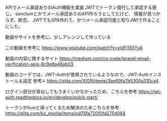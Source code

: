 APIでメール承認ありのAuth機能を実装
JWTでトークン発行して承認する感じ。
sanctumとかでメール承認ありのAPI作ろうとしてたけど、
情報が見つからず、断念。
JWTでもSPA作れて、かつメール承認可能と知りJWtで作ることにした。

動画やサイトを参考に、少しアレンジして作っている

この動画を参考に
https://www.youtube.com/watch?v=xIdFl155YvA

動画の内容に関するサイト
https://medium.com/cs-code/laravel-email-verification-apis-9c9e8a46ab03



動画のコーデでは、JWT-Authが使用されているようなので、JWT-Authインストール＆設定
参考↓
https://qiita.com/XIGN/items/3ae69fa7b5305a310ca4


ログイン部分が真似してもうまくいかなかったため、こちらを参考
https://jwt-auth.readthedocs.io/en/develop/quick-start/

トークンがtrueと帰ってくるため解決のためこちらを参考
https://qiita.com/kz_morita/items/cd75fa720f0fd275d084

